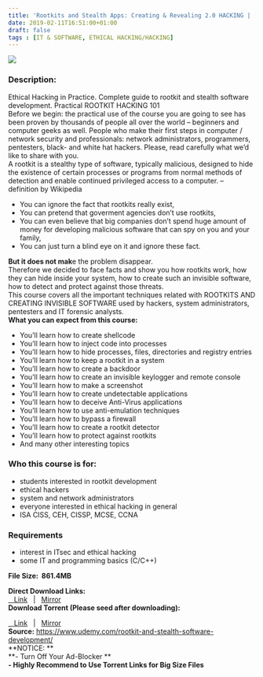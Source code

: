 ```yaml
---
title: 'Rootkits and Stealth Apps: Creating & Revealing 2.0 HACKING | [ 99.99$ Course For Free ]'
date: 2019-02-11T16:51:00+01:00
draft: false
tags : [IT & SOFTWARE, ETHICAL HACKING/HACKING]
---
```


  

[![](https://3.bp.blogspot.com/-dsegw6-GrP4/XGGZMvADPPI/AAAAAAAAA7E/tA44-AXpB2cjxFPeDDcWQ5sDelNd5-82wCLcBGAs/s640/Rootkits-and-Stealth-Apps-Creating-Revealing-2.0-HACKING.jpg)](https://3.bp.blogspot.com/-dsegw6-GrP4/XGGZMvADPPI/AAAAAAAAA7E/tA44-AXpB2cjxFPeDDcWQ5sDelNd5-82wCLcBGAs/s1600/Rootkits-and-Stealth-Apps-Creating-Revealing-2.0-HACKING.jpg)

  

### Description:

Ethical Hacking in Practice. Complete guide to rootkit and stealth software development. Practical ROOTKIT HACKING 101  
Before we begin: the practical use of the course you are going to see has been proven by thousands of people all over the world – beginners and computer geeks as well. People who make their first steps in computer / network security and professionals: network administrators, programmers, pentesters, black- and white hat hackers. Please, read carefully what we’d like to share with you.  
A rootkit is a stealthy type of software, typically malicious, designed to hide the existence of certain processes or programs from normal methods of detection and enable continued privileged access to a computer. – definition by Wikipedia  

*   You can ignore the fact that rootkits really exist,
*   You can pretend that goverment agencies don’t use rootkits,
*   You can even believe that big companies don’t spend huge amount of money for developing malicious software that can spy on you and your family,
*   You can just turn a blind eye on it and ignore these fact.

**But it does not mak**e the problem disappear.  
Therefore we decided to face facts and show you how rootkits work, how they can hide inside your system, how to create such an invisible software, how to detect and protect against those threats.  
This course covers all the important techniques related with ROOTKITS AND CREATING INVISIBLE SOFTWARE used by hackers, system administrators, pentesters and IT forensic analysts.  
**What you can expect from this course:**  

*   You’ll learn how to create shellcode
*   You’ll learn how to inject code into processes
*   You’ll learn how to hide processes, files, directories and registry entries
*   You’ll learn how to keep a rootkit in a system
*   You’ll learn how to create a backdoor
*   You’ll learn how to create an invisible keylogger and remote console
*   You’ll learn how to make a screenshot
*   You’ll learn how to create undetectable applications
*   You’ll learn how to deceive Anti-Virus applications
*   You’ll learn how to use anti-emulation techniques
*   You’ll learn how to bypass a firewall
*   You’ll learn how to create a rootkit detector
*   You’ll learn how to protect against rootkits
*   And many other interesting topics

### Who this course is for:

*   students interested in rootkit development
*   ethical hackers
*   system and network administrators
*   everyone interested in ethical hacking in general
*   ISA CISS, CEH, CISSP, MCSE, CCNA

### Requirements

*   interest in ITsec and ethical hacking
*   some IT and programming basics (C/C++)

**File Size:  861.4MB**  

**Direct Download Links:**  
[   Link](https://oko.sh/RootkitsandStealthAppslink1)   |   [Mirror](https://oko.sh/RootkitsandStealthAppslink2)  
**Download Torrent (Please seed after downloading):**  

[   Link](https://oko.sh/RootkitsandStealthAppstorrent1)   |   [Mirror](https://oko.sh/RootkitsandStealthAppstorrent2)  
**Source:** https://www.udemy.com/rootkit-and-stealth-software-development/  
**NOTICE: **  
**\- Turn Off Your Ad-Blocker **  
**\- Highly Recommend to Use Torrent Links for Big Size Files**